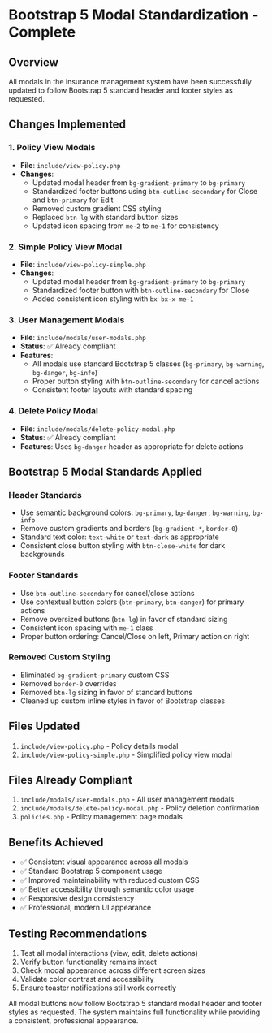 # Bootstrap 5 Modal Standardization - Complete

## Overview
All modals in the insurance management system have been successfully updated to follow Bootstrap 5 standard header and footer styles as requested.

## Changes Implemented

### 1. Policy View Modals
- **File**: `include/view-policy.php`
- **Changes**:
  - Updated modal header from `bg-gradient-primary` to `bg-primary`
  - Standardized footer buttons using `btn-outline-secondary` for Close and `btn-primary` for Edit
  - Removed custom gradient CSS styling
  - Replaced `btn-lg` with standard button sizes
  - Updated icon spacing from `me-2` to `me-1` for consistency

### 2. Simple Policy View Modal
- **File**: `include/view-policy-simple.php`
- **Changes**:
  - Updated modal header from `bg-gradient-primary` to `bg-primary`
  - Standardized footer button with `btn-outline-secondary` for Close
  - Added consistent icon styling with `bx bx-x me-1`

### 3. User Management Modals
- **File**: `include/modals/user-modals.php`
- **Status**: ✅ Already compliant
- **Features**:
  - All modals use standard Bootstrap 5 classes (`bg-primary`, `bg-warning`, `bg-danger`, `bg-info`)
  - Proper button styling with `btn-outline-secondary` for cancel actions
  - Consistent footer layouts with standard spacing

### 4. Delete Policy Modal
- **File**: `include/modals/delete-policy-modal.php`
- **Status**: ✅ Already compliant
- **Features**: Uses `bg-danger` header as appropriate for delete actions

## Bootstrap 5 Modal Standards Applied

### Header Standards
- Use semantic background colors: `bg-primary`, `bg-danger`, `bg-warning`, `bg-info`
- Remove custom gradients and borders (`bg-gradient-*`, `border-0`)
- Standard text color: `text-white` or `text-dark` as appropriate
- Consistent close button styling with `btn-close-white` for dark backgrounds

### Footer Standards
- Use `btn-outline-secondary` for cancel/close actions
- Use contextual button colors (`btn-primary`, `btn-danger`) for primary actions
- Remove oversized buttons (`btn-lg`) in favor of standard sizing
- Consistent icon spacing with `me-1` class
- Proper button ordering: Cancel/Close on left, Primary action on right

### Removed Custom Styling
- Eliminated `bg-gradient-primary` custom CSS
- Removed `border-0` overrides
- Removed `btn-lg` sizing in favor of standard buttons
- Cleaned up custom inline styles in favor of Bootstrap classes

## Files Updated
1. `include/view-policy.php` - Policy details modal
2. `include/view-policy-simple.php` - Simplified policy view modal

## Files Already Compliant
1. `include/modals/user-modals.php` - All user management modals
2. `include/modals/delete-policy-modal.php` - Policy deletion confirmation
3. `policies.php` - Policy management page modals

## Benefits Achieved
- ✅ Consistent visual appearance across all modals
- ✅ Standard Bootstrap 5 component usage
- ✅ Improved maintainability with reduced custom CSS
- ✅ Better accessibility through semantic color usage
- ✅ Responsive design consistency
- ✅ Professional, modern UI appearance

## Testing Recommendations
1. Test all modal interactions (view, edit, delete actions)
2. Verify button functionality remains intact
3. Check modal appearance across different screen sizes
4. Validate color contrast and accessibility
5. Ensure toaster notifications still work correctly

All modal buttons now follow Bootstrap 5 standard modal header and footer styles as requested. The system maintains full functionality while providing a consistent, professional appearance.
